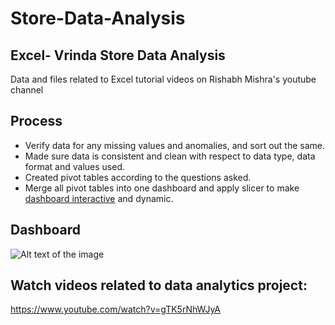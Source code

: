 # Store-Data-Analysis

## Excel- Vrinda Store Data Analysis 
Data and files related to Excel tutorial videos on Rishabh Mishra's youtube channel 

## **Process**

- Verify data for any missing values and anomalies, and sort out the same.
- Made sure data is consistent and clean with respect to data type, data format and values used.
- Created pivot tables according to the questions asked.
- Merge all pivot tables into one dashboard and apply slicer to make <a href="Vrinda Store Annual Report.jpg">dashboard interactive</a> and dynamic.

## **Dashboard**

![Alt text of the image]()

## Watch videos related to data analytics project: 
https://www.youtube.com/watch?v=gTK5rNhWJyA 
